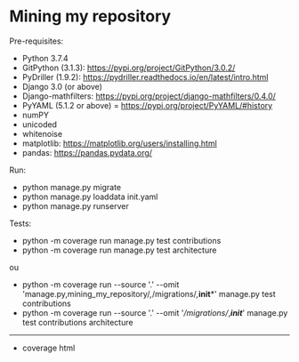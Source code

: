 # Mining my repository

Pre-requisites:
- Python 3.7.4
- GitPython (3.1.3): https://pypi.org/project/GitPython/3.0.2/
- PyDriller (1.9.2): https://pydriller.readthedocs.io/en/latest/intro.html
- Django 3.0 (or above)
- Django-mathfilters: https://pypi.org/project/django-mathfilters/0.4.0/
- PyYAML (5.1.2 or above) = https://pypi.org/project/PyYAML/#history
- numPY
- unicoded
- whitenoise
- matplotlib: https://matplotlib.org/users/installing.html
- pandas: https://pandas.pydata.org/


Run:

- python manage.py migrate
- python manage.py loaddata init.yaml
- python manage.py runserver

Tests:

- python -m coverage run manage.py test contributions
- python -m coverage run manage.py test architecture

ou

- python -m coverage run --source '.' --omit 'manage.py,mining_my_repository/*,*/migrations/*,*__init__*' manage.py test contributions
- python -m coverage run --source '.' --omit '*/migrations/*,*__init__*' manage.py test contributions architecture

---

- coverage html